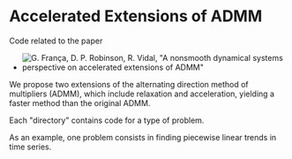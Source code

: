 # Accelerated Extensions of ADMM

Code related to the paper

* ![G. França, D. P. Robinson, R. Vidal, "A nonsmooth dynamical systems perspective on accelerated extensions of ADMM"](https://arxiv.org/abs/1808.04048)

We propose two extensions of the alternating direction method of multipliers (ADMM), which include relaxation and acceleration, yielding a faster method than the original ADMM.

Each "directory" contains code for a type of problem.

As an example, one problem consists in finding piecewise linear trends in time series. 
